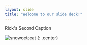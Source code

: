 ```yaml
---
layout: slide
title: "Welcome to our slide deck!"
---
```


Rick's Second Caption

![snowoctocat](https://octodex.github.com/images/snowoctocat.png)
{: .center}
